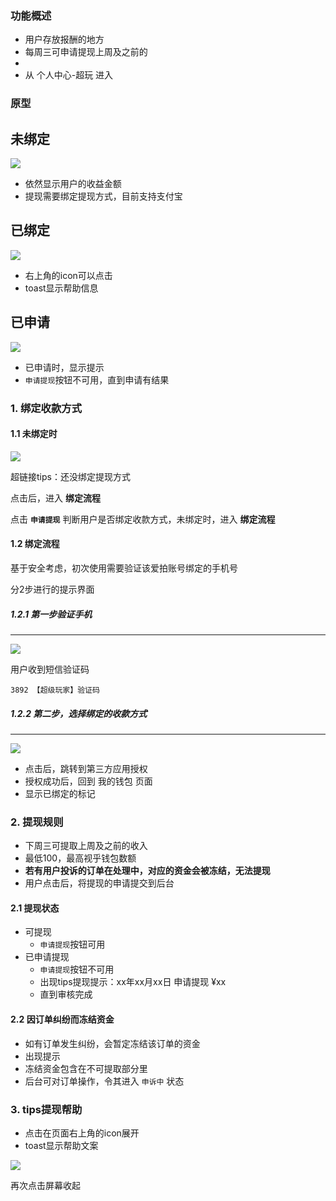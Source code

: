 ### 功能概述
* 用户存放报酬的地方
* 每周三可申请提现上周及之前的
* 
* 从 个人中心-超玩 进入

### 原型
未绑定
---
![](img/个人中心-超玩-我的收益-未绑定.jpg)

* 依然显示用户的收益金额
* 提现需要绑定提现方式，目前支持支付宝

已绑定
---
![](img/个人中心-超玩-我的收益-已绑定.jpg)

* 右上角的icon可以点击
* toast显示帮助信息

已申请
---
![](img/个人中心-超玩-我的收益-已申请.jpg)

* 已申请时，显示提示
* `申请提现`按钮不可用，直到申请有结果

### 1. 绑定收款方式

#### 1.1 未绑定时

![](img/个人中心-超玩-我的收益-未绑定.jpg)

超链接tips：还没绑定提现方式

点击后，进入 **绑定流程**

点击 **`申请提现`** 判断用户是否绑定收款方式，未绑定时，进入 **绑定流程**


#### 1.2 绑定流程

基于安全考虑，初次使用需要验证该爱拍账号绑定的手机号

分2步进行的提示界面

##### 1.2.1 第一步验证手机
---
![](img/个人中心-超玩-提现-未绑定-s1.jpg)

用户收到短信验证码

	3892 【超级玩家】验证码


##### 1.2.2 第二步，选择绑定的收款方式
---
![](img/个人中心-超玩-提现-未绑定-s2.jpg)

* 点击后，跳转到第三方应用授权
* 授权成功后，回到 我的钱包 页面
* 显示已绑定的标记

### 2. 提现规则
* 下周三可提取上周及之前的收入
* 最低100，最高视乎钱包数额
* **若有用户投诉的订单在处理中，对应的资金会被冻结，无法提现**
* 用户点击后，将提现的申请提交到后台


#### 2.1 提现状态

* 可提现
	* `申请提现`按钮可用
* 已申请提现
	* `申请提现`按钮不可用
	* 出现tips提现提示：xx年xx月xx日 申请提现 ¥xx
	* 直到审核完成

#### 2.2 因订单纠纷而冻结资金

* 如有订单发生纠纷，会暂定冻结该订单的资金
* 出现提示
* 冻结资金包含在不可提取部分里
* 后台可对订单操作，令其进入 `申诉中` 状态


### 3. tips提现帮助
* 点击在页面右上角的icon展开
* toast显示帮助文案

![](img/个人中心-超玩-我的收益-已绑定.jpg)

再次点击屏幕收起
